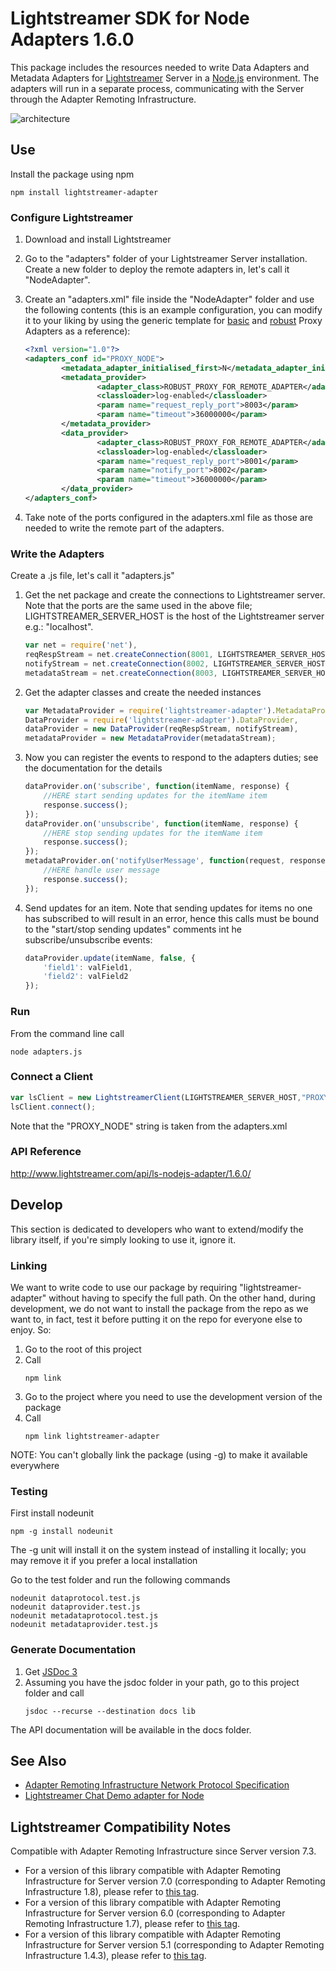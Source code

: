 # Lightstreamer SDK for Node Adapters 1.6.0 #

This package includes the resources needed to write Data Adapters and Metadata Adapters for [Lightstreamer](http://www.lightstreamer.com/ "Lightstreamer") Server in a [Node.js](http://nodejs.org/ "Node.js") environment.
The adapters will run in a separate process, communicating with the Server through the Adapter Remoting Infrastructure.

![architecture](architecture.png)

## Use ##
Install the package using npm
```
npm install lightstreamer-adapter
```

### Configure Lightstreamer ###
1. Download and install Lightstreamer
2. Go to the "adapters" folder of your Lightstreamer Server installation. Create a new folder to deploy the remote adapters in, let's call it "NodeAdapter".
3. Create an "adapters.xml" file inside the "NodeAdapter" folder and use the following contents (this is an example configuration, you can modify it to your liking by using the generic template
for [basic](https://lightstreamer.com/docs/ls-server/latest/remote_adapter_conf_template/adapters.xml) and [robust](https://lightstreamer.com/docs/ls-server/latest/remote_adapter_robust_conf_template/adapters.xml) Proxy Adapters as a reference):
    ```xml
    <?xml version="1.0"?>
    <adapters_conf id="PROXY_NODE">
            <metadata_adapter_initialised_first>N</metadata_adapter_initialised_first>
            <metadata_provider>
                    <adapter_class>ROBUST_PROXY_FOR_REMOTE_ADAPTER</adapter_class>
                    <classloader>log-enabled</classloader>
                    <param name="request_reply_port">8003</param>
                    <param name="timeout">36000000</param>
            </metadata_provider>
            <data_provider>
                    <adapter_class>ROBUST_PROXY_FOR_REMOTE_ADAPTER</adapter_class>
                    <classloader>log-enabled</classloader>
                    <param name="request_reply_port">8001</param>
                    <param name="notify_port">8002</param>
                    <param name="timeout">36000000</param>
            </data_provider>
    </adapters_conf>
    ```

4. Take note of the ports configured in the adapters.xml file as those are needed to write the remote part of the adapters.

### Write the Adapters ###
Create a .js file, let's call it "adapters.js"

1. Get the net package and create the connections to Lightstreamer server. Note that the ports are the same used in the above file; LIGHTSTREAMER_SERVER_HOST is the host of the Lightstreamer server e.g.: "localhost".
   ```js
   var net = require('net'),
   reqRespStream = net.createConnection(8001, LIGHTSTREAMER_SERVER_HOST),
   notifyStream = net.createConnection(8002, LIGHTSTREAMER_SERVER_HOST),
   metadataStream = net.createConnection(8003, LIGHTSTREAMER_SERVER_HOST);
   ```

2. Get the adapter classes and create the needed instances
   ```js
   var MetadataProvider = require('lightstreamer-adapter').MetadataProvider,
   DataProvider = require('lightstreamer-adapter').DataProvider,
   dataProvider = new DataProvider(reqRespStream, notifyStream),
   metadataProvider = new MetadataProvider(metadataStream);
   ```

3. Now you can register the events to respond to the adapters duties; see the documentation for the details
   ```js
   dataProvider.on('subscribe', function(itemName, response) {
       //HERE start sending updates for the itemName item
       response.success();
   });
   dataProvider.on('unsubscribe', function(itemName, response) {
       //HERE stop sending updates for the itemName item
       response.success();
   });
   metadataProvider.on('notifyUserMessage', function(request, response) {
       //HERE handle user message
       response.success();
   });
   ```

4. Send updates for an item. Note that sending updates for items no one has subscribed to will result in an error,
hence this calls must be bound to the "start/stop sending updates" comments int he subscribe/unsubscribe events:

   ```js
   dataProvider.update(itemName, false, {
       'field1': valField1,
       'field2': valField2
   });
   ```

### Run ###
From the command line call
```
node adapters.js
```

### Connect a Client ###
```js
var lsClient = new LightstreamerClient(LIGHTSTREAMER_SERVER_HOST,"PROXY_NODE");
lsClient.connect();
```

Note that the "PROXY_NODE" string is taken from the adapters.xml

### API Reference ###
http://www.lightstreamer.com/api/ls-nodejs-adapter/1.6.0/

## Develop ##
This section is dedicated to developers who want to extend/modify the library itself, if you're simply looking to use it, ignore it.

### Linking ###
We want to write code to use our package by requiring "lightstreamer-adapter" without having to specify the full path.
On the other hand, during development, we do not want to install the package from the repo as we want to, in fact, test it before putting it on the repo for everyone else to enjoy.
So:

1. Go to the root of this project
2. Call
   ```
   npm link
   ```
3. Go to the project where you need to use the development version of the package
4. Call
   ```
   npm link lightstreamer-adapter
   ```

NOTE: You can't globally link the package (using -g) to make it available everywhere

### Testing ###
First install nodeunit
```
npm -g install nodeunit
```

The -g unit will install it on the system instead of installing it locally; you may remove it if you prefer a local installation

Go to the test folder and run the following commands
```
nodeunit dataprotocol.test.js
nodeunit dataprovider.test.js
nodeunit metadataprotocol.test.js
nodeunit metadataprovider.test.js
```

### Generate Documentation ###
1. Get [JSDoc 3](https://github.com/jsdoc3/jsdoc "JSDoc 3")
2. Assuming you have the jsdoc folder in your path, go to this project folder and call
   ```
   jsdoc --recurse --destination docs lib
   ```

The API documentation will be available in the docs folder.

## See Also ##
* [Adapter Remoting Infrastructure Network Protocol Specification](https://lightstreamer.com/api/ls-generic-adapter/latest/ARI%20Protocol.pdf "Lightstreamer ARI protocol")
* [Lightstreamer Chat Demo adapter for Node](https://github.com/Lightstreamer/Lightstreamer-example-Chat-adapter-node "Lightstreamer Chat Demo adapter for Node")

## Lightstreamer Compatibility Notes ##
Compatible with Adapter Remoting Infrastructure since Server version 7.3.
- For a version of this library compatible with Adapter Remoting Infrastructure for Server version 7.0 (corresponding to Adapter Remoting Infrastructure 1.8), please refer to [this tag](https://github.com/Lightstreamer/Lightstreamer-lib-node-adapter/tree/version-1.5.3).
- For a version of this library compatible with Adapter Remoting Infrastructure for Server version 6.0 (corresponding to Adapter Remoting Infrastructure 1.7), please refer to [this tag](https://github.com/Lightstreamer/Lightstreamer-lib-node-adapter/tree/version-1.3.4).
- For a version of this library compatible with Adapter Remoting Infrastructure for Server version 5.1 (corresponding to Adapter Remoting Infrastructure 1.4.3), please refer to [this tag](https://github.com/Lightstreamer/Lightstreamer-lib-node-adapter/tree/version-1.0.2).
